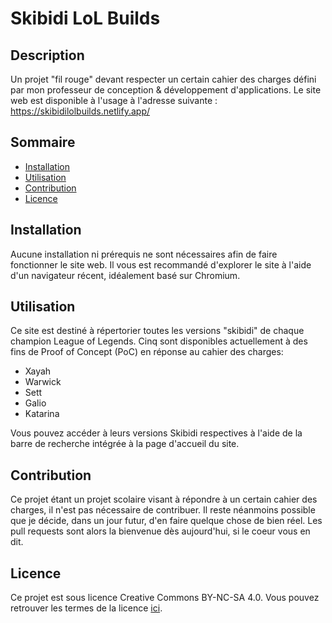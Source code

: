 # Skibidi LoL Builds

## Description

Un projet "fil rouge" devant respecter un certain cahier des charges défini par mon professeur de conception & développement d'applications. 
Le site web est disponible à l'usage à l'adresse suivante : https://skibidilolbuilds.netlify.app/

## Sommaire

- [Installation](#installation)
- [Utilisation](#utilisation)
- [Contribution](#contribution)
- [Licence](#licence)

## Installation

Aucune installation ni prérequis ne sont nécessaires afin de faire fonctionner le site web. Il vous est recommandé d'explorer le site à l'aide d'un navigateur récent, idéalement basé sur Chromium.

## Utilisation

Ce site est destiné à répertorier toutes les versions "skibidi" de chaque champion League of Legends. Cinq sont disponibles actuellement à des fins de Proof of Concept (PoC) en réponse au cahier des charges:
- Xayah
- Warwick
- Sett
- Galio
- Katarina

Vous pouvez accéder à leurs versions Skibidi respectives à l'aide de la barre de recherche intégrée à la page d'accueil du site.

## Contribution

Ce projet étant un projet scolaire visant à répondre à un certain cahier des charges, il n'est pas nécessaire de contribuer. 
Il reste néanmoins possible que je décide, dans un jour futur, d'en faire quelque chose de bien réel. Les pull requests sont alors la bienvenue dès aujourd'hui, si le coeur vous en dit.

## Licence

Ce projet est sous licence Creative Commons BY-NC-SA 4.0. Vous pouvez retrouver les termes de la licence [ici](https://creativecommons.org/licenses/by-nc-sa/4.0/deed.fr).
